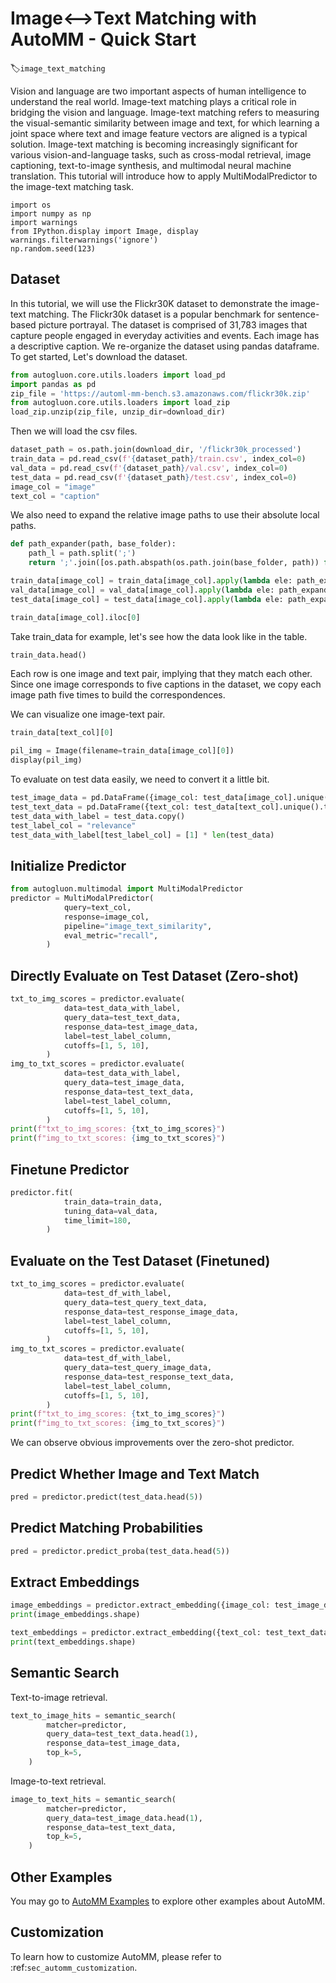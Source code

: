 # Image<-->Text Matching with AutoMM - Quick Start
:label:`image_text_matching`

Vision and language are two important aspects of human intelligence to understand the real world. Image-text matching plays a critical role in bridging the vision and language. 
Image-text matching refers to measuring the visual-semantic
similarity between image and text, for which learning a joint space where text
and image feature vectors are aligned is a typical solution. Image-text matching is becoming increasingly significant for various vision-and-language tasks,
such as cross-modal retrieval, image
captioning, text-to-image synthesis, and multimodal neural machine translation. This tutorial will introduce how to apply MultiModalPredictor to the image-text matching task.


```{.python .input}
import os
import numpy as np
import warnings
from IPython.display import Image, display
warnings.filterwarnings('ignore')
np.random.seed(123)
```

## Dataset

In this tutorial, we will use the Flickr30K dataset to demonstrate the image-text matching.
The Flickr30k dataset is a popular benchmark for sentence-based picture portrayal. The dataset is comprised of 31,783 images that capture people engaged in everyday activities and events. Each image has a descriptive caption. We re-organize the dataset using pandas dataframe. To get started, Let's download the dataset. 


```python
from autogluon.core.utils.loaders import load_pd
import pandas as pd
zip_file = 'https://automl-mm-bench.s3.amazonaws.com/flickr30k.zip'
from autogluon.core.utils.loaders import load_zip
load_zip.unzip(zip_file, unzip_dir=download_dir)
```

Then we will load the csv files.


```python
dataset_path = os.path.join(download_dir, '/flickr30k_processed')
train_data = pd.read_csv(f'{dataset_path}/train.csv', index_col=0)
val_data = pd.read_csv(f'{dataset_path}/val.csv', index_col=0)
test_data = pd.read_csv(f'{dataset_path}/test.csv', index_col=0)
image_col = "image"
text_col = "caption"
```

We also need to expand the relative image paths to use their absolute local paths.


```python
def path_expander(path, base_folder):
    path_l = path.split(';')
    return ';'.join([os.path.abspath(os.path.join(base_folder, path)) for path in path_l])

train_data[image_col] = train_data[image_col].apply(lambda ele: path_expander(ele, base_folder=dataset_path))
val_data[image_col] = val_data[image_col].apply(lambda ele: path_expander(ele, base_folder=dataset_path))
test_data[image_col] = test_data[image_col].apply(lambda ele: path_expander(ele, base_folder=dataset_path))

train_data[image_col].iloc[0]
```

Take train_data for example, let's see how the data look like in the table.


```python
train_data.head()
```

Each row is one image and text pair, implying that they match each other. Since one image corresponds to five captions in the dataset, we copy each image path five times to build the correspondences.

We can visualize one image-text pair.


```python
train_data[text_col][0]
```


```python
pil_img = Image(filename=train_data[image_col][0])
display(pil_img)
```

To evaluate on test data easily, we need to convert it a little bit.


```python
test_image_data = pd.DataFrame({image_col: test_data[image_col].unique().tolist()})
test_text_data = pd.DataFrame({text_col: test_data[text_col].unique().tolist()})
test_data_with_label = test_data.copy()
test_label_col = "relevance"
test_data_with_label[test_label_col] = [1] * len(test_data)
```

## Initialize Predictor


```python
from autogluon.multimodal import MultiModalPredictor
predictor = MultiModalPredictor(
            query=text_col,
            response=image_col,
            pipeline="image_text_similarity",
            eval_metric="recall",
        )
```

## Directly Evaluate on Test Dataset (Zero-shot)


```python
txt_to_img_scores = predictor.evaluate(
            data=test_data_with_label,
            query_data=test_text_data,
            response_data=test_image_data,
            label=test_label_column,
            cutoffs=[1, 5, 10],
        )
img_to_txt_scores = predictor.evaluate(
            data=test_data_with_label,
            query_data=test_image_data,
            response_data=test_text_data,
            label=test_label_column,
            cutoffs=[1, 5, 10],
        )
print(f"txt_to_img_scores: {txt_to_img_scores}")
print(f"img_to_txt_scores: {img_to_txt_scores}")
```

## Finetune Predictor


```python
predictor.fit(
            train_data=train_data,
            tuning_data=val_data,
            time_limit=180,
        )
```

## Evaluate on the Test Dataset (Finetuned)


```python
txt_to_img_scores = predictor.evaluate(
            data=test_df_with_label,
            query_data=test_query_text_data,
            response_data=test_response_image_data,
            label=test_label_column,
            cutoffs=[1, 5, 10],
        )
img_to_txt_scores = predictor.evaluate(
            data=test_df_with_label,
            query_data=test_query_image_data,
            response_data=test_response_text_data,
            label=test_label_column,
            cutoffs=[1, 5, 10],
        )
print(f"txt_to_img_scores: {txt_to_img_scores}")
print(f"img_to_txt_scores: {img_to_txt_scores}")
```

We can observe obvious improvements over the zero-shot predictor.

## Predict Whether Image and Text Match


```python
pred = predictor.predict(test_data.head(5))
```

## Predict Matching Probabilities


```python
pred = predictor.predict_proba(test_data.head(5))
```

## Extract Embeddings 


```python
image_embeddings = predictor.extract_embedding({image_col: test_image_data[image_col][:5].tolist()})
print(image_embeddings.shape) 
```


```python
text_embeddings = predictor.extract_embedding({text_col: test_text_data[text_col][:5].tolist()})
print(text_embeddings.shape)
```

## Semantic Search

Text-to-image retrieval.


```python
text_to_image_hits = semantic_search(
        matcher=predictor,
        query_data=test_text_data.head(1),
        response_data=test_image_data,
        top_k=5,
    )
```

Image-to-text retrieval.


```python
image_to_text_hits = semantic_search(
        matcher=predictor,
        query_data=test_image_data.head(1),
        response_data=test_text_data,
        top_k=5,
    )
```

## Other Examples

You may go to [AutoMM Examples](https://github.com/awslabs/autogluon/tree/master/examples/automm) to explore other examples about AutoMM.


## Customization

To learn how to customize AutoMM, please refer to :ref:`sec_automm_customization`.
